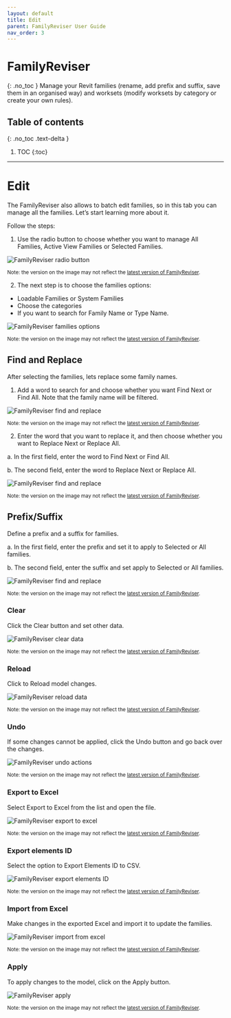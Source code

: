 ```yaml
---
layout: default
title: Edit
parent: FamilyReviser User Guide
nav_order: 3
---
```


# FamilyReviser
{: .no_toc }
Manage your Revit families (rename, add prefix and suffix, save them in an organised way) and worksets (modify worksets by category or create your own rules).
## Table of contents
{: .no_toc .text-delta }

1. TOC
{:toc}

---

# Edit

The FamilyReviser also allows to batch edit families, so in this tab you can manage all the families. Let’s start learning more about it.

Follow the steps:

1. Use the radio button to choose whether you want to manage All Families, Active View Families or Selected Families.

![FamilyReviser radio button](../../../assets\images\FamilyReviser\FR-Ed-Families.gif)

<sub>Note: the version on the image may not reflect the [latest version of FamilyReviser](https://diroots.com/revit-plugins/manage-revit-families-and-worksets-with-familyreviser/).</sub>

2. The next step is to choose the families options:

- Loadable Families or System Families
- Choose the categories
- If you want to search for Family Name or Type Name.

![FamilyReviser families options](../../../assets\images\FamilyReviser\FR-Ed-FamiliesOptions.gif)

<sub>Note: the version on the image may not reflect the [latest version of FamilyReviser](https://diroots.com/revit-plugins/manage-revit-families-and-worksets-with-familyreviser/).</sub>

## Find and Replace

After selecting the families, lets replace some family names.

1. Add a word to search for and choose whether you want Find Next or Find All. Note that the family name will be filtered.

![FamilyReviser find and replace](../../../assets\images\FamilyReviser\FR-Ed-FamiliesOptions.gif)

<sub>Note: the version on the image may not reflect the [latest version of FamilyReviser](https://diroots.com/revit-plugins/manage-revit-families-and-worksets-with-familyreviser/).</sub>

2. Enter the word that you want to replace it, and then choose whether you want to Replace Next or Replace All.

a. In the first field, enter the word to Find Next or Find All.

b. The second field, enter the word to Replace Next or Replace All.

![FamilyReviser find and replace](../../../assets\images\FamilyReviser\FR-Ed-FindReplace.gif)

<sub>Note: the version on the image may not reflect the [latest version of FamilyReviser](https://diroots.com/revit-plugins/manage-revit-families-and-worksets-with-familyreviser/).</sub>

## Prefix/Suffix

Define a prefix and a suffix for families.

a. In the first field, enter the prefix and set it to apply to Selected or All families.

b. The second field, enter the suffix and set apply to Selected or All families.

![FamilyReviser find and replace](../../../assets\images\FamilyReviser\FR-Ed-PrefixSuffix.gif)

<sub>Note: the version on the image may not reflect the [latest version of FamilyReviser](https://diroots.com/revit-plugins/manage-revit-families-and-worksets-with-familyreviser/).</sub>

### Clear

Click the Clear button and set other data.

![FamilyReviser clear data](../../../assets\images\FamilyReviser\FR-Ed-Clear.png)

<sub>Note: the version on the image may not reflect the [latest version of FamilyReviser](https://diroots.com/revit-plugins/manage-revit-families-and-worksets-with-familyreviser/).</sub>

### Reload
Click to Reload model changes.

![FamilyReviser reload data](../../../assets\images\FamilyReviser\FR-Ed-Reload.png)

<sub>Note: the version on the image may not reflect the [latest version of FamilyReviser](https://diroots.com/revit-plugins/manage-revit-families-and-worksets-with-familyreviser/).</sub>

### Undo

If some changes cannot be applied, click the Undo button and go back over the changes.

![FamilyReviser undo actions](../../../assets\images\FamilyReviser\FR-Ed-Undo.png)

<sub>Note: the version on the image may not reflect the [latest version of FamilyReviser](https://diroots.com/revit-plugins/manage-revit-families-and-worksets-with-familyreviser/).</sub>

### Export to Excel

Select Export to Excel from the list and open the file.

![FamilyReviser export to excel](../../../assets\images\FamilyReviser\FR-Ed-ExportExcel.png)

<sub>Note: the version on the image may not reflect the [latest version of FamilyReviser](https://diroots.com/revit-plugins/manage-revit-families-and-worksets-with-familyreviser/).</sub>

### Export elements ID

Select the option to Export Elements ID to CSV.

![FamilyReviser export elements ID](../../../assets\images\FamilyReviser\FR-Ed-ExportID.png)

<sub>Note: the version on the image may not reflect the [latest version of FamilyReviser](https://diroots.com/revit-plugins/manage-revit-families-and-worksets-with-familyreviser/).</sub>

### Import from Excel

Make changes in the exported Excel and import it to update the families.

![FamilyReviser import from excel](../../../assets\images\FamilyReviser\FR-Ed-ImportExcel.png)

<sub>Note: the version on the image may not reflect the [latest version of FamilyReviser](https://diroots.com/revit-plugins/manage-revit-families-and-worksets-with-familyreviser/).</sub>

### Apply

To apply changes to the model, click on the Apply button.

![FamilyReviser apply](../../../assets\images\FamilyReviser\FR-Ed-ApplyChanges.gif)

<sub>Note: the version on the image may not reflect the [latest version of FamilyReviser](https://diroots.com/revit-plugins/manage-revit-families-and-worksets-with-familyreviser/).</sub>

